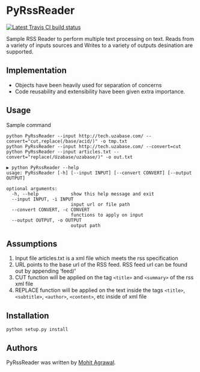 PyRssReader
===========

[![Latest Travis CI build status](https://travis-ci.org/kragniz/cookiecutter-pypackage-minimal.png)](https://travis-ci.org/kragniz/cookiecutter-pypackage-minimal)

Sample RSS Reader to perform multiple text processing on text. Reads
from a variety of inputs sources and Writes to a variety of outputs
desination are supported.

Implementation
--------------

-   Objects have been heavily used for separation of concerns
-   Code reusability and extensibility have been given extra importance.

Usage
-----

Sample command

``` {.sourceCode .}
python PyRssReader --input http://tech.uzabase.com/ --convert="cut,replace(/base/acid/)" -o tmp.txt
python PyRssReader --input http://tech.uzabase.com/ --convert=cut
python PyRssReader --input articles.txt --convert="replace(/Uzabase/uzabase/)" -o out.txt
```

``` {.sourceCode .}
▶ python PyRssReader --help
usage: PyRssReader [-h] [--input INPUT] [--convert CONVERT] [--output OUTPUT]

optional arguments:
  -h, --help            show this help message and exit
  --input INPUT, -i INPUT
                        input url or file path
  --convert CONVERT, -c CONVERT
                        functions to apply on input
  --output OUTPUT, -o OUTPUT
                        output path
```

## Assumptions
1. Input file articles.txt is a xml file which meets the rss specification 
2. URL points to the base url of the RSS feed. RSS feed url can be found out by appending ‘feed/‘ 
3. CUT function will be applied on the tag `<title>` and `<summary>` of the rss xml file
4. REPLACE function will be applied on the text inside the tags `<title>`, `<subtitle>`, `<author>`, `<content>`, etc inside of xml file

Installation
------------

``` {.sourceCode .}
python setup.py install
```

Authors
-------

PyRssReader was written by [Mohit Agrawal](mohitleoagrawal@gmail.com).
